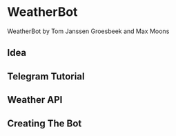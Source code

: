 # WeatherBot
WeatherBot by Tom Janssen Groesbeek and Max Moons

## Idea

## Telegram Tutorial

## Weather API

## Creating The Bot
